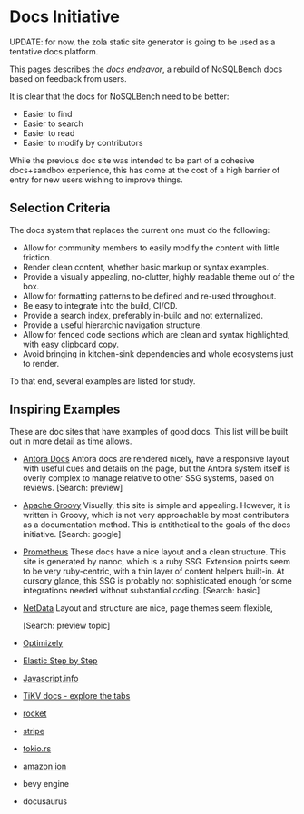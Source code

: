 # Docs Initiative

UPDATE: for now, the zola static site generator is going to be used as a tentative docs platform.

This pages describes the _docs endeavor_, a rebuild of NoSQLBench docs based on feedback from users.

It is clear that the docs for NoSQLBench need to be better:

* Easier to find
* Easier to search
* Easier to read
* Easier to modify by contributors

While the previous doc site was intended to be part of a cohesive docs+sandbox experience, this has
come at the cost of a high barrier of entry for new users wishing to improve things.

## Selection Criteria

The docs system that replaces the current one must do the following:

- Allow for community members to easily modify the content with little friction.
- Render clean content, whether basic markup or syntax examples.
- Provide a visually appealing, no-clutter, highly readable theme out of the box.
- Allow for formatting patterns to be defined and re-used throughout.
- Be easy to integrate into the build, CI/CD.
- Provide a search index, preferably in-build and not externalized.
- Provide a useful hierarchic navigation structure.
- Allow for fenced code sections which are clean and syntax highlighted, with easy clipboard copy.
- Avoid bringing in kitchen-sink dependencies and whole ecosystems just to render.

To that end, several examples are listed for study.

## Inspiring Examples

These are doc sites that have examples of good docs. This list will be built out in more detail
as time allows.

- [Antora Docs](https://docs.antora.org/antora/2.3/install-and-run-quickstart/)
  Antora docs are rendered nicely, have a responsive layout with useful cues and
  details on the page, but the Antora system itself is overly complex to manage
  relative to other SSG systems,  based on reviews. [Search: preview]
- [Apache Groovy](http://groovy-lang.org/documentation.html)
  Visually, this site is simple and appealing. However, it is written in Groovy, which is not very
  approachable by most contributors as a documentation method. This is antithetical to the
  goals of the docs initiative. [Search: google]
- [Prometheus](https://prometheus.io/docs/prometheus/latest/querying/basics/)
  These docs have a nice layout and a clean structure. This site is generated by nanoc, which is
  a ruby SSG. Extension points seem to be very ruby-centric, with a thin layer of content helpers
  built-in. At cursory glance, this SSG is probably not sophisticated enough for some
  integrations needed without substantial coding. [Search: basic]
- [NetData](https://learn.netdata.cloud/)
  Layout and structure are nice, page themes seem flexible,

  [Search: preview topic]
- [Optimizely](https://developers.optimizely.com/x/solutions/javascript/reference/index.html)
- [Elastic Step by Step](https://www.elastic.co/guide/en/elasticsearch/client/java-rest/current/java-rest-high-search.html)
- [Javascript.info](https://javascript.info/strict-mode)
- [TiKV docs - explore the tabs](https://tikv.org/docs/3.0/concepts/overview/)
- [rocket](https://rocket.rs/v0.4/overview/)
- [stripe](https://stripe.com/docs/payments/integration-builder)
- [tokio.rs](https://tokio.rs/)
- [amazon ion](http://amzn.github.io/ion-docs/guides/cookbook.html)
- bevy engine
- docusaurus



